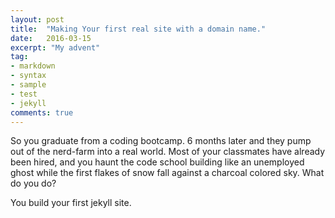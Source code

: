 ```yaml
---
layout: post
title:  "Making Your first real site with a domain name."
date:   2016-03-15
excerpt: "My advent"
tag:
- markdown
- syntax
- sample
- test
- jekyll
comments: true
---
```


So you graduate from a coding bootcamp. 6 months later and they pump out of the nerd-farm into a real world. Most of your classmates have already been hired, and you haunt the code school building like an unemployed ghost while the first flakes of snow fall against a charcoal colored sky. What do you do?

You build your first jekyll site.
